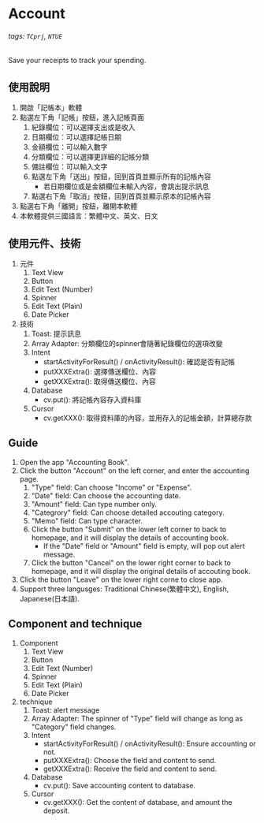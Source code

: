 # Account
###### tags: `TCprj`, `NTUE`
Save your receipts to track your spending.

## 使用說明
1.	開啟「記帳本」軟體
2.	點選左下角「記帳」按鈕，進入記帳頁面
    1. 紀錄欄位：可以選擇支出或是收入
    2. 日期欄位：可以選擇記帳日期
    3. 金額欄位：可以輸入數字
    4. 分類欄位：可以選擇更詳細的記帳分類
    5. 備註欄位：可以輸入文字
    6. 點選左下角「送出」按鈕，回到首頁並顯示所有的記帳內容
        + 若日期欄位或是金額欄位未輸入內容，會跳出提示訊息
    7. 點選右下角「取消」按鈕，回到首頁並顯示原本的記帳內容
3.	點選右下角「離開」按鈕，離開本軟體
4.	本軟體提供三國語言：繁體中文、英文、日文

## 使用元件、技術
1. 元件
    1. Text View
    2. Button
    3. Edit Text (Number)
    4. Spinner
    5. Edit Text (Plain)
    6. Date Picker
2. 技術
    1. Toast: 提示訊息
    2. Array Adapter: 分類欄位的spinner會隨著紀錄欄位的選項改變
    3. Intent
        + startActivityForResult() / onActivityResult(): 確認是否有記帳
        + putXXXExtra(): 選擇傳送欄位、內容
        + getXXXExtra(): 取得傳送欄位、內容
    4. Database
        + cv.put(): 將記帳內容存入資料庫
    5. Cursor
        + cv.getXXX(): 取得資料庫的內容，並用存入的記帳金額，計算總存款

## Guide
1.	Open the app "Accounting Book".
2.	Click the button "Account" on the left corner, and enter the accounting page.
    1. "Type" field: Can choose "Income" or "Expense".
    2. "Date" field: Can choose the accounting date.
    3. "Amount" field: Can type number only.
    4. "Categrory" field: Can choose detailed accouting category.
    5. "Memo" field: Can type character.
    6. Click the button "Submit" on the lower left corner to back to homepage, and it will display the details of accounting book.
        + If the "Date" field or "Amount" field is empty, will pop out alert message.
    7. Click the button "Cancel" on the lower right corner to back to homepage, and it will display the original details of accouting book.
3.	Click the button "Leave" on the lower right corne to close app.
4.	Support three langusges: Traditional Chinese(繁體中文), English, Japanese(日本語).

## Component and technique
1. Component
    1. Text View
    2. Button
    3. Edit Text (Number)
    4. Spinner
    5. Edit Text (Plain)
    6. Date Picker
2. technique
    1. Toast: alert message
    2. Array Adapter: The spinner of "Type" field will change as long as "Category" field changes.
    3. Intent
        + startActivityForResult() / onActivityResult(): Ensure accounting or not.
        + putXXXExtra(): Choose the field and content to send.
        + getXXXExtra(): Receive the field and content to send.
    4. Database
        + cv.put(): Save accounting content to database.
    5. Cursor
        + cv.getXXX(): Get the content of database, and amount the deposit.
